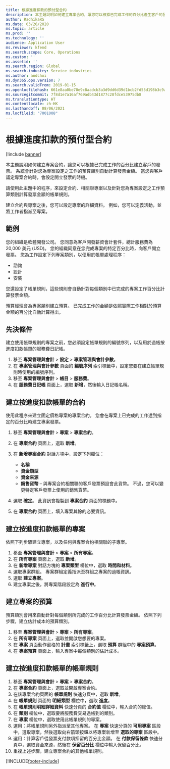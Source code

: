 ```yaml
---
title: 根據進度扣款的預付型合約
description: 本主題說明如何建立專案合約，讓您可以根據已完成工作的百分比產生客戶的發票。
author: RadhikaRS
ms.date: 03/26/2020
ms.topic: article
ms.prod: ''
ms.technology: ''
audience: Application User
ms.reviewer: kfend
ms.search.scope: Core, Operations
ms.custom: ''
ms.assetid: ''
ms.search.region: Global
ms.search.industry: Service industries
ms.author: andchoi
ms.dyn365.ops.version: 7
ms.search.validFrom: 2019-01-15
ms.openlocfilehash: 661e8aa0be70e9c8aadcb3a3d9dd6d39d1bcb2fd55d198b3c9af19fc2d0ae9d3
ms.sourcegitcommit: 7f8d1e7a16af769adb43d1877c28fdce53975db8
ms.translationtype: HT
ms.contentlocale: zh-HK
ms.lasthandoff: 08/06/2021
ms.locfileid: "7001008"
---
```

# <a name="create-advanced-contracts-for-billing-based-on-progress"></a>根據進度扣款的預付型合約
[!include [banner](../includes/banner.md)]

本主題說明如何建立專案合約，讓您可以根據已完成工作的百分比建立客戶的發票。 系統會針對您為專案設定之工作的預算類別自動計算發票金額。 當您與客戶議定專案合約時，會設定開立發票的時機。

請使用此主題中的程序，來設定合約、相關聯專案以及針對您為專案設定之工作預算類別計算發票金額的帳單規則。

建立合約與專案之後，您可以設定專案的詳細資料。 例如，您可以定義活動，並將工作者指派至專案。

## <a name="example"></a>範例

您的組織是軟體開發公司。 您同意為客戶開發薪資會計套件，總計服務費為 20,000 美元 (USD)。 您的組織同意在您完成專案的特定百分比時，向客戶開立發票。 您為工作設定下列專案類別，以便用於帳單處理程序：

- 諮詢
- 設計
- 安裝

您還設定了帳單規則，這些規則會自動針對每個類別中已完成的專案工作百分比計算發票金額。

預算經理會為專案類別建立預算。 已完成工作的金額是依照實際工作相對於預算金額的百分比自動計算得出。

## <a name="prerequisites"></a>先決條件

建立使用帳單規則的專案之前，您必須設定帳單規則的編號序列，以及用於過帳按進度扣款帳單的服務費日記帳。

1. 移至 **專案管理與會計** \> **設定** \> **專案管理與會計參數**。
2. 在 **專案管理與會計參數** 頁面的 **編號序列** 索引標籤中，設定您要在建立帳單規則時使用的編號序列。
3. 移至 **專案管理與會計** \> **帳目** \> **服務費**。
4. 在 **服務費日記帳** 頁面上，選取 **新增**，然後輸入日記帳名稱。

## <a name="create-a-contract-for-progress-billings"></a>建立按進度扣款帳單的合約

使用此程序來建立固定價格專案的專案合約。 您會在專案上已完成的工作達到指定的百分比時建立專案發票。

1. 移至 **專案管理與會計** \> **專案** \> **專案合約**。
2. 在 **專案合約** 頁面上，選取 **新增**。
3. 在 **新增專案合約** 對話方塊中，設定下列欄位：

    - **名稱**
    - **資金類型**
    - **資金來源**
    - **銷售貨幣** – 與專案合約相關聯的客戶發票預設會此貨幣。 不過，您可以變更特定客戶發票上使用的銷售貨幣。

4. 選取 **確定**。 此資訊會複製到 **專案合約** 頁面的標題中。
5. 在 **專案合約** 頁面上，填入專案其餘的必要資訊。

## <a name="create-a-project-for-progress-billings"></a>建立按進度扣款帳單的專案

依照下列步驟建立專案，以及任何與專案合約相關聯的子專案。

1. 移至 **專案管理與會計** \> **專案** \> **所有專案**。
2. 在 **所有專案** 頁面上，選取 **新增**。
3. 在 **新增專案** 對話方塊的 **專案類型** 欄位中，選取 **時間和材料**。
4. 選取專案群組。 專案群組定義指派至群組之專案的過帳資訊。
5. 選取 **建立專案**。
6. 建立專案之後，將專案階段設定為 **進行中**。

## <a name="create-a-budget-for-a-project"></a>建立專案的預算

預算類別會用來自動針對每個類別所完成的工作百分比計算發票金額。 依照下列步驟，建立估計成本的預算類別。

1. 移至 **專案管理與會計** \> **專案** \> **所有專案**。
2. 在 **所有專案** 頁面上，選取並開啟您想要的專案。
3. 在 **專案** 頁面動作窗格的 **計畫** 索引標籤上，選取 **預算** 群組中的 **專案預算**。
4. 在 **專案預算** 頁面上，輸入專案中每個類別的估計成本。

## <a name="create-billing-rules-for-progress-billings"></a>建立按進度扣款帳單的帳單規則

1. 移至 **專案管理與會計** \> **專案** \> **專案合約**。
2. 在 **專案合約** 頁面上，選取並開啟專案合約。
3. 在該專案合約頁面的 **帳單規則** 快速分頁中，選取 **新增**。
4. 在 **帳單規則** 頁面的 **明細類型** 欄位中，選取 **進度**。
5. 在 **帳單規則明細詳細資料** 快速分頁的 **合約值** 欄位中，輸入合約的總值。
6. 在 **類別** 欄位中，選取要將服務費交易過帳到的類別。
7. 在 **專案** 欄位中，選取使用此帳單規則的專案。
8. 選用：將帳單規則另外指派至其他專案。 在 **專案** 快速分頁的 **可用專案** 區段中，選取專案，然後選取向右箭頭按鈕以將專案新增至 **選取的專案** 區段中。
9. 選用：計算客戶從發票支付款項扣留的百分比金額。 在 **付款保留條款** 快速分頁中，選取資金來源，然後在 **保留百分比** 欄位中輸入保留百分比。
10. 重複上述步驟，建立專案合約的其他帳單規則。


[!INCLUDE[footer-include](../includes/footer-banner.md)]